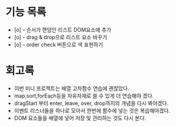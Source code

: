 # 기능 목록

- [o] - 순서가 랜덤인 리스트 DOM요소에 추가
- [o] - drag & drop으로 리스트 요소 바꾸기
- [o] - order check 버튼으로 색 표현하기

# 회고록

- 이번 미니 프로젝트는 배열 고차함수 연습에 괜찮았다.
- map,sort,forEach등을 자유자재로 쓸 수 있게 더 연습해야 겠다.
- dragStart 부터 enter, leave, over, drop까지의 개념을 다시 봐야겠다.
- 이벤트 리스너들을 하나로 모아서 한번에 함수에 넣는 것은 복습해야겠다.
- DOM 요소들을 배열에 넣어 저장 및 관리하는 것도 다시 본다.
